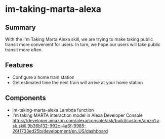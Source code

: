 # im-taking-marta-alexa

## Summary
With the I'm Taking Marta Alexa skill, we are trying to make taking public transit more convenient for users.  In turn,
we hope our users will take public transit more often.

## Features
* Configure a home train station
* Get estimated time the next train will arrive at your home station

## Components
* im-taking-marta-alexa Lambda function
* I'm taking MARTA interaction model in Alexa Developer Console https://developer.amazon.com/alexa/console/ask/build/custom/amzn1.ask.skill.9b36b132-992c-4a6f-9985-26f1733ed25b/development/en_US/dashboard
